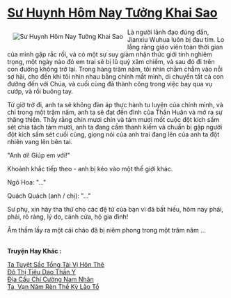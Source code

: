<a href="https://truyentiki.com/su-huynh-hom-nay-tuong-khai-sao.33517/" title="Sư Huynh Hôm Nay Tưởng Khai Sao"><h1>Sư Huynh Hôm Nay Tưởng Khai Sao</h1></a><div style="display:table"><img align="right" style="float: left; padding: 10px;" src="https://truyentiki.com/a/img/str/src/su-huynh-hom-nay-tuong-khai-sao-1591199455.jpg" alt="Sư Huynh Hôm Nay Tưởng Khai Sao">Là người lãnh đạo đúng đắn, Jianxiu Wuhua luôn bị đau tim. Lo lắng rằng giáo viên toàn thời gian của mình gặp rắc rối, và có một sự suy giảm nhận thức giới tính nghiêm trọng, một ngày nào đó em trai sẽ bị lũ quỷ xâm chiếm, và sau đó đi trên con đường không trở lại. Trong hàng trăm năm, tôi nhìn chằm chằm vào nỗi sợ hãi, cho đến khi tôi nhìn nhau bằng chính mắt mình, di chuyển tất cả con đường đến với Chúa, và cuối cùng đã thành công trong việc bay qua vụ cướp, và rồi buông tay. <p></p> Từ giờ trở đi, anh ta sẽ không đàn áp thực hành tu luyện của chính mình, và chỉ trong một trăm năm, anh ta sẽ đạt đến đỉnh của Thần Huân và mở ra sự thăng thiên. Thấy rằng chín mươi chín và tám mươi mốt cuộc đột kích sấm sét chia tách tám mươi, anh ta đang cầm thanh kiếm và chuẩn bị gặp người đột kích sấm sét cuối cùng, giọng nói của anh trai đang lên của anh ta đột nhiên vang lên bên tai. <p></p> "Anh ơi! Giúp em với!" <p></p> Khoảnh khắc tiếp theo - anh bị kéo vào một thế giới khác. <p></p> Ngô Hoa: "..." <p></p> Quách Quách (anh / chị): "..." <p></p> Sư phụ, xin hãy tha thứ cho các đệ tử của bạn vì đã bất hiếu, hôm nay phải, phải, rõ ràng, lý do, cánh cửa, hộ gia đình! <p></p> Âm thầm lấy ra một cái chảo đã bị niêm phong trong một trăm năm ...</div><p><br><b>Truyện Hay Khác :</b></p><a href="https://truyentiki.com/ta-tuyet-sac-tong-tai-vi-hon-the.33516/" alt="Ta Tuyệt Sắc Tổng Tài Vị Hôn Thê">Ta Tuyệt Sắc Tổng Tài Vị Hôn Thê</a><br/><a href="https://github.com/nownovels/top500/tree/master/truyenhay/33528/" alt="Đô Thị Tiêu Dao Thần Y">Đô Thị Tiêu Dao Thần Y</a><br/><a href="https://truyentiki.wordpress.com/2020/06/08/dia-cau-chi-cuong-nam-nhan/" alt="Địa Cầu Chí Cường Nam Nhân">Địa Cầu Chí Cường Nam Nhân</a><br/><a href="https://truyentiki.wordpress.com/2020/06/08/ta-van-nam-ren-the-ky-lao-to/" alt="Ta, Vạn Năm Rèn Thể Kỳ Lão Tổ">Ta, Vạn Năm Rèn Thể Kỳ Lão Tổ</a><br/>